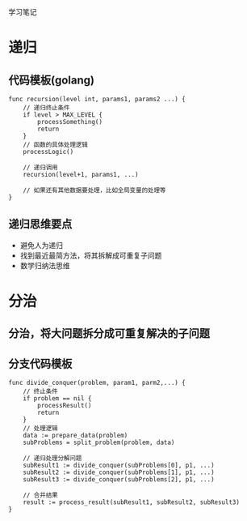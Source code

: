 学习笔记
# 递归

## 代码模板(golang)

```golang
func recursion(level int, params1, params2 ...) {
    // 递归终止条件
    if level > MAX_LEVEL {
        processSomething()
        return
    }
    // 函数的具体处理逻辑
    processLogic()

    // 递归调用
    recursion(level+1, params1, ...)

    // 如果还有其他数据要处理，比如全局变量的处理等
}
```

## 递归思维要点
* 避免人为递归
* 找到最近最简方法，将其拆解成可重复子问题
* 数学归纳法思维



# 分治

## 分治，将大问题拆分成可重复解决的子问题

## 分支代码模板

```golang
func divide_conquer(problem, param1, parm2,...) {
    // 终止条件
    if problem == nil {
        processResult()
        return
    }
    // 处理逻辑
    data := prepare_data(problem)
    subProblems = split_problem(problem, data)

    // 递归处理分解问题
    subResult1 := divide_conquer(subProblems[0], p1, ...)
    subResult2 := divide_conquer(subProblems[1], p1, ...)
    subResult3 := divide_conquer(subProblems[2], p1, ...)

    // 合并结果
    result := process_result(subResult1, subResult2, subResult3)
}
```